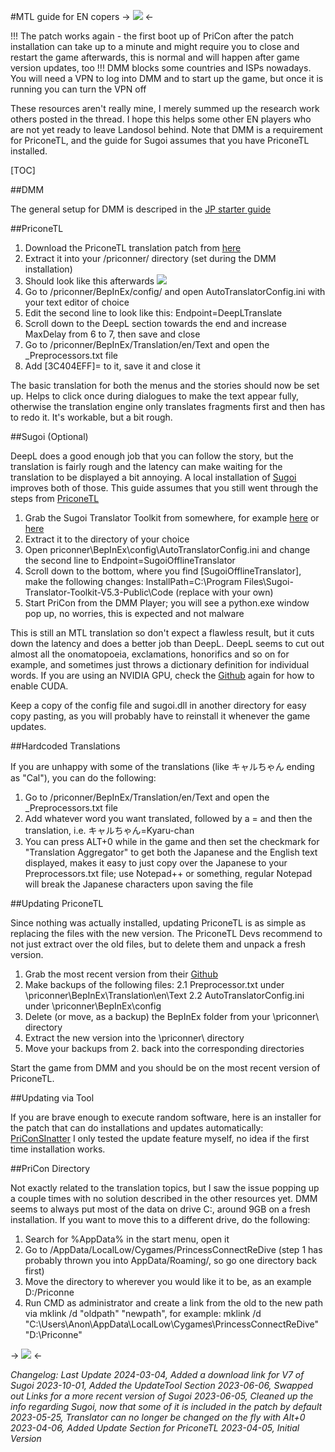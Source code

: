 #MTL guide for EN copers
-> ![](https://i.imgur.com/X8QDfDT.gif) <-

!!! The patch works again - the first boot up of PriCon after the patch installation can take up to a minute and might require you to close and restart the game afterwards, this is normal and will happen after game version updates, too
!!! DMM blocks some countries and ISPs nowadays. You will need a VPN to log into DMM and to start up the game, but once it is running you can turn the VPN off

These resources aren't really mine, I merely summed up the research work others posted in the thread. I hope this helps some other EN players who are not yet ready to leave Landosol behind.
Note that DMM is a requirement for PriconeTL, and the guide for Sugoi assumes that you have PriconeTL installed.

[TOC]

##DMM

The general setup for DMM is descriped in the [JP starter guide](https://rentry.co/pcrgjpstartguide)

##PriconeTL

1. Download the PriconeTL translation patch from [here](https://github.com/ImaterialC/PriconneRe-TL)
2. Extract it into your /priconner/ directory (set during the DMM installation)
3. Should look like this afterwards
![](https://i.imgur.com/YMNsgZY.png)
4. Go to /priconner/BepInEx/config/ and open AutoTranslatorConfig.ini with your text editor of choice
5. Edit the second line to look like this: Endpoint=DeepLTranslate
6. Scroll down to the DeepL section towards the end and increase MaxDelay from 6 to 7, then save and close
7. Go to /priconner/BepInEx/Translation/en/Text and open the _Preprocessors.txt file
8. Add [3C404EFF]= to it, save it and close it

The basic translation for both the menus and the stories should now be set up. Helps to click once during dialogues to make the text appear fully, otherwise the translation engine only translates fragments first and then has to redo it. It's workable, but a bit rough.

##Sugoi (Optional)

DeepL does a good enough job that you can follow the story, but the translation is fairly rough and the latency can make waiting for the translation to be displayed a bit annoying. A local installation of [Sugoi](https://github.com/Vin-meido/XUnity-AutoTranslator-SugoiOfflineTranslatorEndpoint) improves both of those.
This guide assumes that you still went through the steps from [PriconeTL](https://rentry.org/pcrgMTLguide#priconetl)

1. Grab the Sugoi Translator Toolkit from somewhere, for example [here](https://sugoitoolkit.com/) or [here](https://mega.nz/file/jiBgES5Q#TWUU2np-poLYpWjBnU0EJoo6Tf2bKEdXerXKgTCmXbQ)
2. Extract it to the directory of your choice
3. Open priconner\BepInEx\config\AutoTranslatorConfig.ini and change the second line to Endpoint=SugoiOfflineTranslator
4. Scroll down to the bottom, where you find [SugoiOfflineTranslator], make the following changes:
		InstallPath=C:\Program Files\Sugoi-Translator-Toolkit-V5.3-Public\Code (replace with your own)
5. Start PriCon from the DMM Player; you will see a python.exe window pop up, no worries, this is expected and not malware

This is still an MTL translation so don't expect a flawless result, but it cuts down the latency and does a better job than DeepL. DeepL seems to cut out almost all the onomatopoeia, exclamations, honorifics and so on for example, and sometimes just throws a dictionary definition for individual words.
If you are using an NVIDIA GPU, check the [Github](https://github.com/Vin-meido/XUnity-AutoTranslator-SugoiOfflineTranslatorEndpoint) again for how to enable CUDA.

Keep a copy of the config file and sugoi.dll in another directory for easy copy pasting, as you will probably have to reinstall it whenever the game updates.

##Hardcoded Translations

If you are unhappy with some of the translations (like キャルちゃん ending as "Cal"), you can do the following:
1. Go to /priconner/BepInEx/Translation/en/Text and open the _Preprocessors.txt file
2. Add whatever word you want translated, followed by a = and then the translation, i.e. キャルちゃん=Kyaru-chan
3. You can press ALT+0 while in the game and then set the checkmark for "Translation Aggregator" to get both the Japanese and the English text displayed, makes it easy to just copy over the Japanese to your Preprocessors.txt file; use Notepad++ or something, regular Notepad will break the Japanese characters upon saving the file

##Updating PriconeTL

Since nothing was actually installed, updating PriconeTL is as simple as replacing the files with the new version. The PriconeTL Devs recommend to not just extract over the old files, but to delete them and unpack a fresh version.

1. Grab the most recent version from their [Github](https://github.com/ImaterialC/PriconneRe-TL/releases/latest)
2. Make backups of the following files:
	2.1 Preprocessor.txt under \priconner\BepInEx\Translation\en\Text
	2.2 AutoTranslatorConfig.ini under \priconner\BepInEx\config
3. Delete (or move, as a backup) the BepInEx folder from your \priconner\ directory
4. Extract the new version into the \priconner\ directory
5. Move your backups from 2. back into the corresponding directories

Start the game from DMM and you should be on the most recent version of PriconeTL.

##Updating via Tool

If you are brave enough to execute random software, here is an installer for the patch that can do installations and updates automatically:
[PriConSInatter](https://github.com/tynave/PriconneReTL-Installer)
I only tested the update feature myself, no idea if the first time installation works.

##PriCon Directory

Not exactly related to the translation topics, but I saw the issue popping up a couple times with no solution described in the other resources yet.
DMM seems to always put most of the data on drive C:, around 9GB on a fresh installation. If you want to move this to a different drive, do the following:
1.  Search for %AppData% in the start menu, open it 
2. Go to /AppData/LocalLow/Cygames/PrincessConnectReDive (step 1 has probably thrown you into AppData/Roaming/, so go one directory back first)
3. Move the directory to wherever you would like it to be, as an example D:/Priconne
4. Run CMD as administrator and create a link from the old to the new path via mklink /d "oldpath" "newpath", for example:
	mklink /d "C:\Users\Anon\AppData\LocalLow\Cygames\PrincessConnectReDive" "D:\Priconne"





-> ![](https://i.imgur.com/FhNe1PB.png) <-

*Changelog:*
*Last Update 2024-03-04, Added a download link for V7 of Sugoi
2023-10-01, Added the UpdateTool Section
2023-06-06, Swapped out Links for a more recent version of Sugoi
2023-06-05, Cleaned up the info regarding Sugoi, now that some of it is included in the patch by default
2023-05-25, Translator can no longer be changed on the fly with Alt+0
2023-04-06, Added Update Section for PriconeTL
2023-04-05, Initial Version*